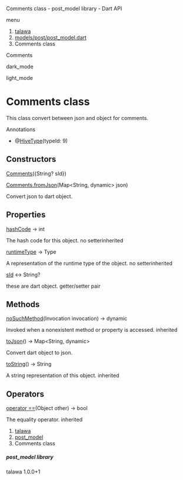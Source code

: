 




Comments class - post\_model library - Dart API







menu

1. [talawa](../index.html)
2. [models/post/post\_model.dart](../models_post_post_model/models_post_post_model-library.html)
3. Comments class

Comments


dark\_mode

light\_mode




# Comments class


This class convert between json and object for comments.


Annotations

* @[HiveType](https://pub.dev/documentation/hive/2.2.3/hive/HiveType-class.html)(typeId: 9)



## Constructors

[Comments](../models_post_post_model/Comments/Comments.html)({String? sId})


[Comments.fromJson](../models_post_post_model/Comments/Comments.fromJson.html)(Map<String, dynamic> json)

Convert json to dart object.



## Properties

[hashCode](../models_post_post_model/Comments/hashCode.html)
→ int

The hash code for this object.
no setterinherited

[runtimeType](../models_post_post_model/Comments/runtimeType.html)
→ Type

A representation of the runtime type of the object.
no setterinherited

[sId](../models_post_post_model/Comments/sId.html)
↔ String?

these are dart object.
getter/setter pair



## Methods

[noSuchMethod](../models_post_post_model/Comments/noSuchMethod.html)(Invocation invocation)
→ dynamic


Invoked when a nonexistent method or property is accessed.
inherited

[toJson](../models_post_post_model/Comments/toJson.html)()
→ Map<String, dynamic>


Convert dart object to json.

[toString](../models_post_post_model/Comments/toString.html)()
→ String


A string representation of this object.
inherited



## Operators

[operator ==](../models_post_post_model/Comments/operator_equals.html)(Object other)
→ bool


The equality operator.
inherited



 


1. [talawa](../index.html)
2. [post\_model](../models_post_post_model/models_post_post_model-library.html)
3. Comments class

##### post\_model library





talawa
1.0.0+1






